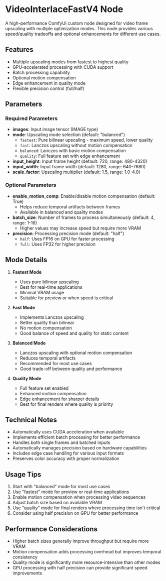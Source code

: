 # VideoInterlaceFastV4 Node

A high-performance ComfyUI custom node designed for video frame upscaling with multiple optimization modes. This node provides various speed/quality tradeoffs and optional enhancements for different use cases.

## Features

- Multiple upscaling modes from fastest to highest quality
- GPU-accelerated processing with CUDA support
- Batch processing capability
- Optional motion compensation
- Edge enhancement in quality mode
- Flexible precision control (full/half)

## Parameters

### Required Parameters

- **images**: Input image tensor (IMAGE type)
- **mode**: Upscaling mode selection (default: "balanced")
  - `fastest`: Pure bilinear upscaling - maximum speed, lower quality
  - `fast`: Lanczos upscaling without motion compensation
  - `balanced`: Lanczos with basic motion compensation
  - `quality`: Full feature set with edge enhancement
- **input_height**: Input frame height (default: 720, range: 480-4320)
- **input_width**: Input frame width (default: 1280, range: 640-7680)
- **scale_factor**: Upscaling multiplier (default: 1.5, range: 1.0-4.0)

### Optional Parameters

- **enable_motion_comp**: Enable/disable motion compensation (default: True)
  - Helps reduce temporal artifacts between frames
  - Available in balanced and quality modes
- **batch_size**: Number of frames to process simultaneously (default: 4, range: 1-16)
  - Higher values may increase speed but require more VRAM
- **precision**: Processing precision mode (default: "half")
  - `half`: Uses FP16 on GPU for faster processing
  - `full`: Uses FP32 for higher precision

## Mode Details

1. **Fastest Mode**
   - Uses pure bilinear upscaling
   - Best for real-time applications
   - Minimal VRAM usage
   - Suitable for preview or when speed is critical

2. **Fast Mode**
   - Implements Lanczos upscaling
   - Better quality than bilinear
   - No motion compensation
   - Good balance of speed and quality for static content

3. **Balanced Mode**
   - Lanczos upscaling with optional motion compensation
   - Reduces temporal artifacts
   - Recommended for most use cases
   - Good trade-off between quality and performance

4. **Quality Mode**
   - Full feature set enabled
   - Enhanced motion compensation
   - Edge enhancement for sharper details
   - Best for final renders where quality is priority

## Technical Notes

- Automatically uses CUDA acceleration when available
- Implements efficient batch processing for better performance
- Handles both single frames and batched inputs
- Automatically manages precision based on hardware capabilities
- Includes edge case handling for various input formats
- Preserves color accuracy with proper normalization

## Usage Tips

1. Start with "balanced" mode for most use cases
2. Use "fastest" mode for preview or real-time applications
3. Enable motion compensation when processing video sequences
4. Adjust batch size based on available VRAM
5. Use "quality" mode for final renders where processing time isn't critical
6. Consider using half precision on GPU for better performance

## Performance Considerations

- Higher batch sizes generally improve throughput but require more VRAM
- Motion compensation adds processing overhead but improves temporal consistency
- Quality mode is significantly more resource-intensive than other modes
- GPU processing with half precision can provide significant speed improvements
